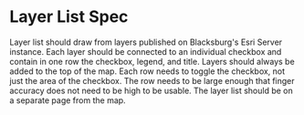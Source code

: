 # Layer List Spec

Layer list should draw from layers published on Blacksburg's Esri Server instance. Each layer should be connected to an individual checkbox and contain in one row the checkbox, legend, and title. Layers should always be added to the top of the map. Each row needs to toggle the checkbox, not just the area of the checkbox. The row needs to be large enough that finger accuracy does not need to be high to be usable. The layer list should be on a separate page from the map.